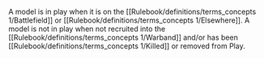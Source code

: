 A model is in play when it is on the [[Rulebook/definitions/terms_concepts 1/Battlefield]] or [[Rulebook/definitions/terms_concepts 1/Elsewhere]].
A model is not in play when not recruited into the [[Rulebook/definitions/terms_concepts 1/Warband]] and/or has been [[Rulebook/definitions/terms_concepts 1/Killed]] or removed from Play.